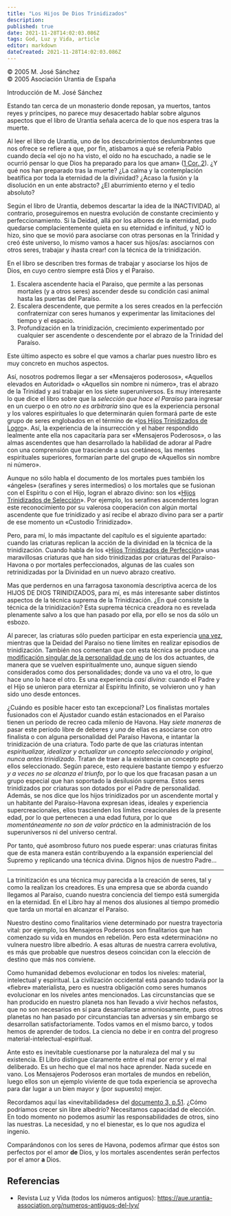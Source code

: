 ```yaml
---
title: "Los Hijos De Dios Trinidizados"
description: 
published: true
date: 2021-11-28T14:02:03.086Z
tags: God, Luz y Vida, article
editor: markdown
dateCreated: 2021-11-28T14:02:03.086Z
---
```


<p class="v-card v-sheet theme--light grey lighten-3 px-2">© 2005 M. José Sánchez<br>© 2005 Asociación Urantia de España</p>


Introducción de M. José Sánchez

Estando tan cerca de un monasterio donde reposan, ya muertos, tantos reyes y príncipes, no parece muy desacertado hablar sobre algunos aspectos que el libro de Urantia señala acerca de lo que nos espera tras la muerte.

Al leer el libro de Urantia, uno de los descubrimientos deslumbrantes que nos ofrece se refiere a que, por fin, atisbamos a qué se refería Pablo cuando decía «el ojo no ha visto, el oído no ha escuchado, a nadie se le ocurrió pensar lo que Dios ha preparado para los que aman» ([1 Cor. 2](/es/Bible/1_Corinthians/2)). ¿Y qué nos han preparado tras la muerte? ¿La calma y la contemplación beatífica por toda la eternidad de la divinidad? ¿Acaso la fusión y la disolución en un ente abstracto? ¿El aburrimiento eterno y el tedio absoluto?

Según el libro de Urantia, debemos descartar la idea de la INACTIVIDAD, al contrario, proseguiremos en nuestra evolución de constante crecimiento y perfeccionamiento. Si la Deidad, allá por los albores de la eternidad, pudo quedarse complacientemente quieta en su eternidad e infinitud, y NO lo hizo, sino que se movió para asociarse con otras personas en la Trinidad y creó éste universo, lo mismo vamos a hacer sus hijos/as: asociarnos con otros seres, trabajar y ihasta crear! con la técnica de la trinidización.

En el libro se describen tres formas de trabajar y asociarse los hijos de Dios, en cuyo centro siempre está Dios y el Paraíso.

1. Escalera ascendente hacia el Paraiso, que permite a las personas mortales (y a otros seres) ascender desde su condición casi animal hasta las puertas del Paraíso.
2. Escalera descendente, que permite a los seres creados en la perfección confraternizar con seres humanos y experimentar las limitaciones del tiempo y el espacio.
3. Profundización en la trinidización, crecimiento experimentado por cualquier ser ascendente o descendente por el abrazo de la Trinidad del Paraíso.

Este último aspecto es sobre el que vamos a charlar pues nuestro libro es muy concreto en muchos aspectos. 

Así, nosotros podremos llegar a ser «Mensajeros poderosos», «Aquellos elevados en Autoridad» o «Aquellos sin nombre ni número», tras el abrazo de la Trinidad y así trabajar en los siete superuniversos. Es muy interesante lo que dice el libro sobre que la _selección que hace el Paraíso_ para ingresar en un cuerpo o en otro _no es arbitraria_ sino que es la experiencia personal y los valores espirituales lo que determinarán quien formará parte de este grupo de seres englobados en el término de «<ins>los Hijos Trinidizados de Logro</ins>». Así, la experiencia de la insurrección y el haber respondido lealmente ante ella nos capacitaría para ser «Mensajeros Poderosos», o las almas ascendentes que han desarrollado la habilidad de adorar al Padre con una comprensión que trasciende a sus coetáneos, las mentes espirituales superiores, formarían parte del grupo de «Aquellos sin nombre ni número».

Aunque no sólo habla el documento de los mortales pues también los «ángeles» (serafines y seres intermedios) o los mortales que se fusionan con el Espíritu o con el Hijo, logran el abrazo divino: son los «<ins>Hijos Trinidizados de Selección</ins>». Por ejemplo, los serafines ascendentes logran este reconocimiento por su valerosa cooperación con algún mortal ascendente que fue trinidizado y así recibe el abrazo divino para ser a partir de ese momento un «Custodio Trinidizado».

Pero, para mí, lo más impactante del capítulo es el siguiente apartado: cuando las criaturas replican la acción de la divinidad en la técnica de la trinidización. Cuando habla de los «<ins>Hijos Trinidizados de Perfección</ins>» unas maravillosas criaturas que han sido trinidizadas por criaturas del Paraíso-Havona o por mortales perfeccionados, algunas de las cuales son retrinidizadas por la Divinidad en un nuevo abrazo creativo.

Mas que perdernos en una farragosa taxonomía descriptiva acerca de los HIJOS DE DIOS TRINIDIZADOS, para mí, es más interesante saber distintos aspectos de la técnica suprema de la Trinidización. ¿En qué consiste la técnica de la trinidización? Esta suprema técnica creadora no es revelada plenamente salvo a los que han pasado por ella, por ello se nos da sólo un esbozo.

Al parecer, las criaturas sólo pueden participar en esta experiencia <ins>una vez</ins>, mientras que la Deidad del Paraíso no tiene límites en realizar episodios de trinidización. También nos comentan que con esta técnica se produce una <ins>modificación singular de la personalidad de uno</ins> de los dos actuantes, de manera que se vuelven espiritualmente uno, aunque siguen siendo considerados como dos personalidades; donde va uno va el otro, lo que hace uno lo hace el otro. Es una experiencia _casi divina_: cuando el Padre y el Hijo se unieron para eternizar al Espíritu Infinito, se volvieron uno y han sido uno desde entonces.

¿Cuándo es posible hacer esto tan excepcional? Los finalistas mortales fusionados con el Ajustador cuando están estacionados en el Paraíso tienen un período de recreo cada milenio de Havona. Hay _siete maneras_ de pasar este período libre de deberes y _una_ de ellas es asociarse con otro finalista o con alguna personalidad del Paraíso Havona, e intantar la trinidización de una criatura. Todo parte de que las criaturas intentan _espiritualizar, idealizar y actualizar un concepto seleccionado y original, nunca antes trinidizado_. Tratan de traer a la existencia un concepto por ellos seleccionado. Según parece, esto requiere bastante tiempo y esfuerzo _y a veces no se alcanza el triunfo_, por lo que los que fracasan pasan a un grupo especial que han soportado la desilusión suprema. Estos seres trinidizados por criaturas son dotados por el Padre de personalidad. Además, se nos dice que los hijos trinidizados por un ascendente mortal y un habitante del Paraíso-Havona expresan ideas, ideales y experiencia supercreacionales, ellos trascienden los límites creacionales de la presente edad, por lo que pertenecen a una edad futura, por lo que _momentáneamente no son de valor práctico_ en la administración de los superuniversos ni del universo central.

Por tanto, qué asombroso futuro nos puede esperar: unas criaturas finitas que de esta manera están contribuyendo a la expansión experiencial del Supremo y replicando una técnica divina. Dignos hijos de nuestro Padre...

---

La trinitización es una técnica muy parecida a la creación de seres, tal y como la realizan los creadores. Es una empresa que se aborda cuando llegamos al Paraíso, cuando nuestra conciencia del tiempo está sumergida en la eternidad. En el Libro hay al menos dos alusiones al tiempo promedio que tarda un mortal en alcanzar el Paraíso.

Nuestro destino como finalitarios viene determinado por nuestra trayectoria vital: por ejemplo, los Mensajeros Poderosos son finalitarios que han comenzado su vida en mundos en rebelión. Pero esta «determinación» no vulnera nuestro libre albedrío. A esas alturas de nuestra carrera evolutiva, es más que probable que nuestros deseos coincidan con la elección de destino que más nos conviene.

Como humanidad debemos evolucionar en todos los niveles: material, intelectual y espiritual. La civilización occidental está pasando todavía por la «fiebre» materialista, pero es nuestra obligación como seres humanos evolucionar en los niveles antes mencionados. Las circunstancias que se han producido en nuestro planeta nos han llevado a vivir hechos nefastos, que no son necesarios en sí para desarrollarse armoniosamente, pues otros planetas no han pasado por circunstancias tan adversas y sin embargo se desarrollan satisfactoriamente. Todos vamos en el mismo barco, y todos hemos de aprender de todos. La ciencia no debe ir en contra del progreso material-intelectual-espiritual.

Ante esto es inevitable cuestionarse por la naturaleza del mal y su existencia. El Libro distingue claramente entre el mal por error y el mal deliberado. Es un hecho que el mal nos hace aprender. Nada sucede en vano. Los Mensajeros Poderosos eran mortales de mundos en rebelión, luego ellos son un ejemplo viviente de que toda experiencia se aprovecha para dar lugar a un bien mayor y (por supuesto) mejor.

Recordamos aquí las «inevitabilidades» del [documento 3, p.51](/es/The_Urantia_Book/3#p51). ¿Cómo podríamos crecer sin libre albedrío? Necesitamos capacidad de elección. En todo momento no podemos asumir las responsabilidades de otros, sino las nuestras. La necesidad, y no el bienestar, es lo que nos agudiza el ingenio.

Comparándonos con los seres de Havona, podemos afirmar que éstos son perfectos por el amor **de** Dios, y los mortales ascendentes serán perfectos por el amor **a** Dios.

## Referencias

- Revista Luz y Vida (todos los números antiguos): https://aue.urantia-association.org/numeros-antiguos-del-lyv/